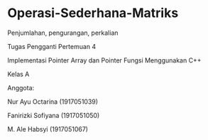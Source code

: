 # Operasi-Sederhana-Matriks
Penjumlahan, pengurangan, perkalian


Tugas Pengganti Pertemuan 4

Implementasi Pointer Array dan Pointer Fungsi Menggunakan C++


Kelas A

Anggota:

Nur Ayu Octarina (1917051039)

Fanirizki Sofiyana (1917051050)

M. Ale Habsyi (1917051067)
